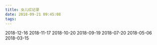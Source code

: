 ```yaml
---
title: 女儿红记录
date: 2018-09-21 09:45:08
tags:
---
```

2018-12-16
2018-11-17
2018-10-20
2018-09-19
2018-07-20 
2018-05-06
2018-03-15